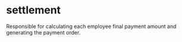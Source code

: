 # settlement

Responsible for calculating each employee final payment amount and generating the payment order.

